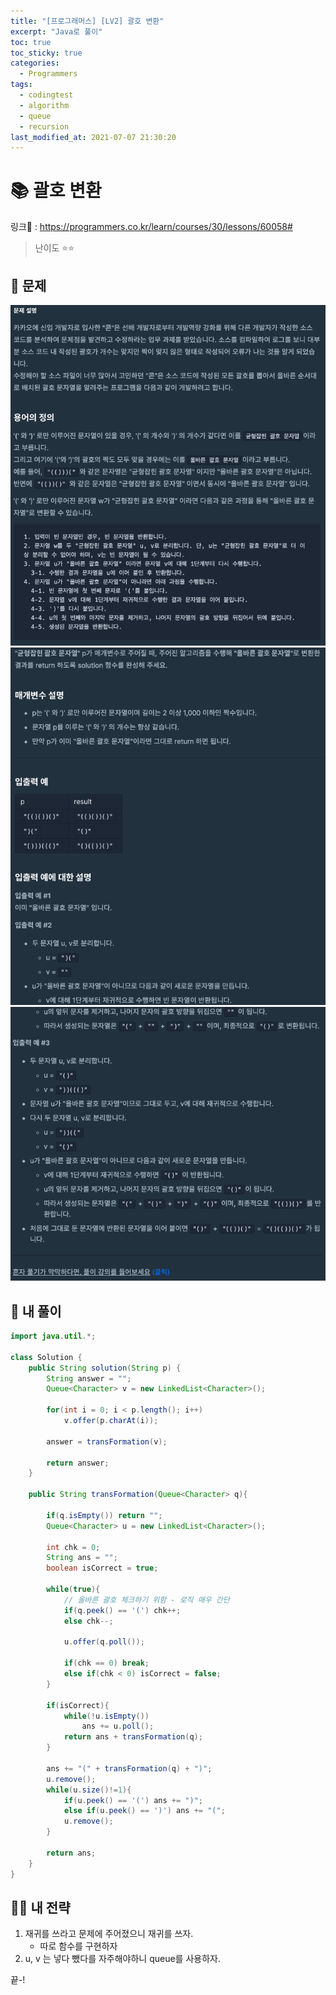```yaml
---
title: "[프로그래머스] [LV2] 괄호 변환"
excerpt: "Java로 풀이"
toc: true
toc_sticky: true
categories:
  - Programmers
tags:
  - codingtest
  - algorithm
  - queue
  - recursion
last_modified_at: 2021-07-07 21:30:20
---
```


# 📚 괄호 변환
  
링크📎 : <https://programmers.co.kr/learn/courses/30/lessons/60058#>  
  
>난이도 ⭐️⭐️
  
## 📖 문제    
  
![이미지](/assets/images/Programmers/Lv2/prob46/46-1.png)
![이미지](/assets/images/Programmers/Lv2/prob46/46-2.png)
![이미지](/assets/images/Programmers/Lv2/prob46/46-3.png)

## 📝 내 풀이  
  
```java  
import java.util.*;

class Solution {    
    public String solution(String p) {
        String answer = "";
        Queue<Character> v = new LinkedList<Character>();

        for(int i = 0; i < p.length(); i++)
            v.offer(p.charAt(i));
        
        answer = transFormation(v);   
        
        return answer;
    }
    
    public String transFormation(Queue<Character> q){
        
        if(q.isEmpty()) return "";
        Queue<Character> u = new LinkedList<Character>();
        
        int chk = 0;
        String ans = "";
        boolean isCorrect = true;
            
        while(true){
            // 올바른 괄호 체크하기 위함 - 로직 매우 간단
            if(q.peek() == '(') chk++;
            else chk--;
            
            u.offer(q.poll());
            
            if(chk == 0) break;
            else if(chk < 0) isCorrect = false;
        }
                
        if(isCorrect){
            while(!u.isEmpty())
                ans += u.poll();
            return ans + transFormation(q);
        }
       
        ans += "(" + transFormation(q) + ")";
        u.remove();
        while(u.size()!=1){
            if(u.peek() == '(') ans += ")";
            else if(u.peek() == ')') ans += "(";
            u.remove();
        }
        
        return ans;
    }
}
``` 
  
## 👊🏻 내 전략 
  
1. 재귀를 쓰라고 문제에 주어졌으니 재귀를 쓰자.
   - 따로 함수를 구현하자
2. u, v 는 넣다 뺐다를 자주해야하니 queue를 사용하자.
  
끝-!
